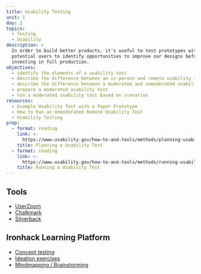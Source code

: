 ```yaml
---
title: Usability Testing
unit: 1
day: 2
topics:
  - Testing
  - Usability
description: >
  In order to build better products, it's useful to test prototypes with
  potential users to identify opportunities to improve our designs before
  investing in full production.
objectives:
  - identify the elements of a usability test
  - describe the difference between an in-person and remote usability test
  - describe the difference between a moderated and unmoderated usability test
  - prepare a moderated usability test
  - run a moderated usability test based on scenarios
resources:
  - Example Usability Test with a Paper Prototype
  - How to Run an Unmoderated Remote Usability Test
  - Usability Testing
prep:
  - format: reading
    link: >-
      https://www.usability.gov/how-to-and-tools/methods/planning-usability-testing.html
    title: Planning a Usability Test
  - format: reading
    link: >-
      https://www.usability.gov/how-to-and-tools/methods/running-usability-tests.html
    title: Running a Usability Test
---
```

Tools
-----

- [UserZoom](https://www.userzoom.com)
- [Chalkmark](https://www.optimalworkshop.com/chalkmark)
- [Silverback](https://silverbackapp.com)


Ironhack Learning Platform
--------------------------

- [Concept testing](http://learn.ironhack.com/#/learning_unit/7024)
- [Ideation exercises](http://learn.ironhack.com/#/learning_unit/7023)
- [Mindmapping / Brainstorming](http://learn.ironhack.com/#/learning_unit/7020)
